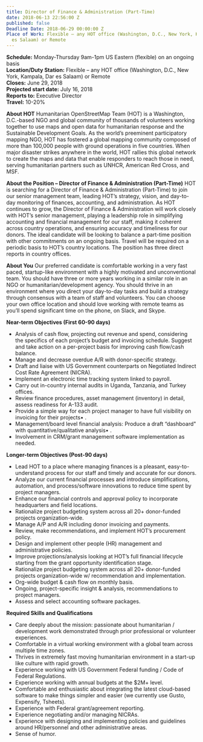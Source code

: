 ```yaml
---
title: Director of Finance & Administration (Part-Time)
date: 2018-06-13 22:56:00 Z
published: false
Deadline Date: 2018-06-29 00:00:00 Z
Place of Work: Flexible – any HOT office (Washington, D.C., New York, Kampala, Dar
  es Salaam) or Remote
---
```


**Schedule:** Monday-Thursday 9am-1pm US Eastern (flexible) on an ongoing basis <br>
**Location/Duty Station:** Flexible – any HOT office (Washington, D.C., New York, Kampala, Dar es Salaam) or Remote <br>
**Closes:** June 29, 2018 <br>
**Projected start date:** July 16, 2018 <br>
**Reports to:** Executive Director <br>
**Travel:** 10-20% <br>

**About HOT**
Humanitarian OpenStreetMap Team (HOT) is a Washington, D.C.-based NGO and global community of thousands of volunteers working together to use maps and open data for humanitarian response and the Sustainable Development Goals. As the world’s preeminent participatory mapping NGO, HOT has fostered a global mapping community composed of more than 100,000 people with ground operations in five countries. When major disaster strikes anywhere in the world, HOT rallies this global network to create the maps and data that enable responders to reach those in need, serving humanitarian partners such as UNHCR, American Red Cross, and MSF.


**About the Position – Director of Finance & Administration (Part-Time)**
HOT is searching for a Director of Finance & Administration (Part-Time) to join our senior management team, leading HOT’s strategy, vision, and day-to-day monitoring of finances, accounting, and administration. As HOT continues to grow, the Director of Finance & Administration will work closely with HOT’s senior management, playing a leadership role in simplifying accounting and financial management for our staff, making it coherent across country operations, and ensuring accuracy and timeliness for our donors. The ideal candidate will be looking to balance a part-time position with other commitments on an ongoing basis. Travel will be required on a periodic basis to HOT’s country locations. The position has three direct reports in country offices.


**About You**
Our preferred candidate is comfortable working in a very fast paced, startup-like environment with a highly motivated and unconventional team. You should have three or more years working in a similar role in an NGO or humanitarian/development agency. You should thrive in an environment where you direct your day-to-day tasks and build a strategy through consensus with a team of staff and volunteers. You can choose your own office location and should love working with remote teams as you’ll spend significant time on the phone, on Slack, and Skype.


**Near-term Objectives (First 60-90 days)**
* Analysis of cash flow, projecting out revenue and spend, considering the specifics of each project’s budget and invoicing schedule. Suggest and take action on a per-project basis for improving cash flow/cash balance.
* Manage and decrease overdue A/R with donor-specific strategy.
* Draft and liaise with US Government counterparts on Negotiated Indirect Cost Rate Agreement (NICRA).
* Implement an electronic time tracking system linked to payroll.
* Carry out in-country internal audits in Uganda, Tanzania, and Turkey offices.
* Review finance procedures, asset management (inventory) in detail, assess readiness for A-133 audit.
* Provide a simple way for each project manager to have full visibility on invoicing for their projects•	.
* Management/board level financial analysis: Produce a draft “dashboard" with quantitative/qualitative analysis•	.
* Involvement in CRM/grant management software implementation as needed.


**Longer-term Objectives (Post-90 days)**
* Lead HOT to a place where managing finances is a pleasant, easy-to-understand process for our staff and timely and accurate for our donors.
* Analyze our current financial processes and introduce simplifications, automation, and process/software innovations to reduce time spent by project managers.
* Enhance our financial controls and approval policy to incorporate headquarters and field locations.
* Rationalize project budgeting system across all 20+ donor-funded projects organization-wide.
* Manage A/P and A/R including donor invoicing and payments.
* Review, make recommendations, and implement HOT’s procurement policy.
* Design and implement other people (HR) management and administrative policies.
* Improve projections/analysis looking at HOT’s full financial lifecycle starting from the grant opportunity identification stage.
* Rationalize project budgeting system across all 20+ donor-funded projects organization-wide w/ recommendation and implementation.
* Org-wide budget & cash flow on monthly basis.
* Ongoing, project-specific insight & analysis, recommendations to project managers.
* Assess and select accounting software packages.


**Required Skills and Qualifications**
* Care deeply about the mission: passionate about humanitarian / development work demonstrated through prior professional or volunteer experiences.
* Comfortable in a virtual working environment with a global team across multiple time zones.
* Thrives in extremely fast moving humanitarian environment in a start-up like culture with rapid growth.
* Experience working with US Government Federal funding / Code of Federal Regulations.
* Experience working with annual budgets at the $2M+ level.
* Comfortable and enthusiastic about integrating the latest cloud-based software to make things simpler and easier (we currently use Gusto, Expensify, Tsheets).
* Experience with Federal grant/agreement reporting.
* Experience negotiating and/or managing NICRAs.
* Experience with designing and implementing policies and guidelines around HR/personnel and other administrative areas.
* Sense of humor.
